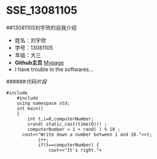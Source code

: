 # SSE_13081105
##13081105刘宇欣的自我介绍 
* 姓名：刘宇欣 
* 学号：13081105
* 年级：大三
* **Github主页**  [Mypage](https://github.com/SSE-13/SSE_13081105)
* I have trouble in the softwares...

######*代码片段*
<pre><code>#include<ctime>
    #include<iostream>
    using namespace std;
    int main()
    {
 	    int t,i=0,computerNumber;
	    srand( static_cast<int>(time(0))) ; 
	    computerNumber = 1 + rand( ) % 10 ; 
      cout<<"Write down a number between 1 and 10."<<endl;
      while(1)
	    {
		    cin>>t;
		    i++;
		    if(t==computerNumber) {
			    cout<<"It's right."<<endl;
			    cout<<"Time: "<<i<<endl;
		      cout<<"The number:"<<computerNumber<<endl;
          break;
		  }
		  if(t<computerNumber) 
			  cout<<"It's smaller."<<endl;
		  else
		    cout<<"It's bigger."<<endl;
	  }
	  return 0;
  }
</code></pre>

